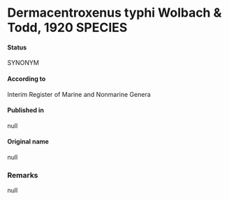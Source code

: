 # Dermacentroxenus typhi Wolbach & Todd, 1920 SPECIES

#### Status
SYNONYM

#### According to
Interim Register of Marine and Nonmarine Genera

#### Published in
null

#### Original name
null

### Remarks
null